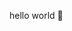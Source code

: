 hello world 👋

<!---
ragunawan/ragunawan is a ✨ special ✨ repository because its `README.md` (this file) appears on your GitHub profile.
You can click the Preview link to take a look at your changes.
--->
